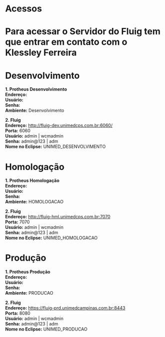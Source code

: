 # Acessos

# Para acessar o Servidor do Fluig tem que entrar em contato com o Klessley Ferreira

# Desenvolvimento

**1. Protheus Desenvolvimento**\
**Endereço:**\
**Usuário:** \
**Senha:** \
**Ambiente:** Desenvolvimento

**2. Fluig**\
**Endereço:** http://fluig-dev.unimedcps.com.br:6060/ \
**Porta:** 6060\
**Usuário:** admin | wcmadmin\
**Senha:** admin@123 | adm\
**Nome no Eclipse:** UNIMED_DESENVOLVIMENTO

# Homologação

**1. Protheus Homologação**\
**Endereço:**\
**Usuário:** \
**Senha:** \
**Ambiente:** HOMOLOGACAO

**2. Fluig**\
**Endereço:** http://fluig-hml.unimedcps.com.br:7070 \
**Porta:** 7070\
**Usuário:** admin | wcmadmin\
**Senha:** admin@123 | adm\
**Nome no Eclipse:** UNIMED_HOMOLOGACAO

# Produção

**1. Protheus Produção**\
**Endereço:**  \
**Usuário:** \
**Senha:** \
**Ambiente:** PRODUCAO

**2. Fluig**\
**Endereço:** https://fluig-prd.unimedcampinas.com.br:8443 \
**Porta:** 8080\
**Usuário:** admin | wcmadmin\
**Senha:** admin@123 | adm\
**Nome no Eclipse:** UNIMED_PRODUCAO
